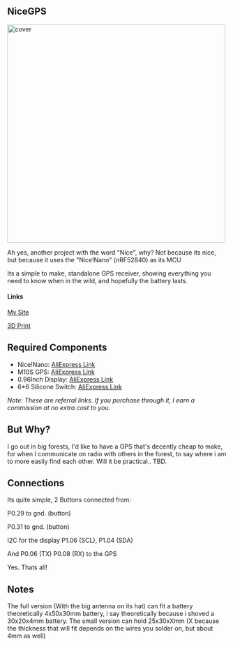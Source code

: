 
## NiceGPS

<img width="500" height="500" alt="cover" src="https://github.com/user-attachments/assets/e2f6cade-cc33-49ea-b45f-1a8cac47d903" />


Ah yes, another project with the word "Nice", why? Not because its nice, but because it uses the "Nice!Nano" (nRF52840) as its MCU

Its a simple to make, standalone GPS receiver, showing everything you need to know when in the wild, and hopefully the battery lasts.


#### Links
[My Site](https://icmt.cc/p/nicegps/)

[3D Print](https://www.thingiverse.com/thing:7103307)

## Required Components

+ Nice!Nano: [AliExpress Link](https://s.click.aliexpress.com/e/_omlmCuu)
+ M10S GPS: [AliExpress Link](https://s.click.aliexpress.com/e/_oChRvVH)
+ 0.96Inch Display: [AliExpress Link](https://s.click.aliexpress.com/e/_ooXwYgq)
+ 6*6 Silicone Switch: [AliExpress Link](https://s.click.aliexpress.com/e/_oDcs8Wa)

*Note: These are referral links. If you purchase through it, I earn a commission at no extra cost to you.*

## But Why?

I go out in big forests, I'd like to have a GPS that's decently cheap to make, for when I communicate on radio with others in the forest, to say where i am to more easily find each other. Will it be practical.. TBD.


##  Connections

Its quite simple, 
2 Buttons connected from:

P0.29 to gnd. (button)

P0.31 to gnd. (button)

I2C for the display
P1.06 (SCL), P1.04 (SDA)

And P0.06 (TX) P0.08 (RX) to the GPS

Yes. Thats all!


## Notes
The full version (With the big antenna on its hat) can fit a battery theoretically 4x50x30mm battery, i say theoretically because i shoved a 30x20x4mm battery.
The small version can hold 25x30xXmm (X because the thickness that will fit depends on the wires you solder on, but about 4mm as well)
